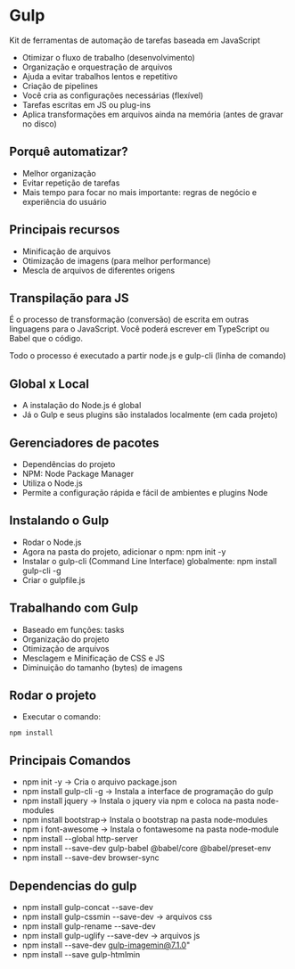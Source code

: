 # Gulp

Kit de ferramentas de automação de tarefas baseada em JavaScript

- Otimizar o fluxo de trabalho (desenvolvimento)
- Organização e orquestração de arquivos
- Ajuda a evitar trabalhos lentos e repetitivo
- Criação de pipelines
- Você cria as configurações necessárias (flexível)
- Tarefas escritas em JS ou plug-ins
- Aplica transformações em arquivos ainda na memória (antes de gravar no disco)

## Porquê automatizar?
- Melhor organização
- Evitar repetição de tarefas
- Mais tempo para focar no mais importante: regras de negócio e experiência do usuário

## Principais recursos
- Minificação de arquivos
- Otimização de imagens (para melhor performance)
- Mescla de arquivos de diferentes origens

## Transpilação para JS
É o processo de transformação (conversão) de escrita em outras linguagens para o JavaScript. Você poderá escrever em TypeScript ou Babel que o código.

Todo o processo é executado a partir node.js e gulp-cli (linha de comando)

## Global x Local
- A instalação do Node.js é global
- Já o Gulp e seus plugins são instalados localmente (em cada projeto)

## Gerenciadores de pacotes
- Dependências do projeto
- NPM: Node Package Manager
- Utiliza o Node.js
- Permite a configuração rápida e fácil de ambientes e plugins Node


## Instalando o Gulp
- Rodar o Node.js
- Agora na pasta do projeto, adicionar o npm: npm init -y
- Instalar o gulp-cli (Command Line Interface) globalmente: npm install gulp-cli -g
- Criar o gulpfile.js

## Trabalhando com Gulp
- Baseado em funções: tasks
- Organização do projeto
- Otimização de arquivos
- Mesclagem e Minificação de CSS e JS
- Diminuição do tamanho (bytes) de imagens

## Rodar o projeto
- Executar o comando:
```
npm install

```

## Principais Comandos

- npm init -y -> Cria o arquivo package.json
- npm install gulp-cli -g -> Instala a interface de programação do gulp
- npm install jquery -> Instala o jquery via npm e coloca na pasta node-modules
- npm install bootstrap-> Instala o bootstrap  na pasta node-modules
- npm i font-awesome -> Instala o fontawesome na pasta node-module
- npm install --global http-server
- npm install --save-dev gulp-babel @babel/core @babel/preset-env
- npm install --save-dev browser-sync


## Dependencias do gulp

- npm install gulp-concat --save-dev
- npm install gulp-cssmin --save-dev -> arquivos css
- npm install gulp-rename --save-dev
- npm install gulp-uglify --save-dev -> arquivos js
- npm install --save-dev gulp-imagemin@7.1.0"
- npm install --save gulp-htmlmin
